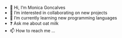 - 👋 Hi, I’m Monica Goncalves
- 👀 I’m interested in collaborating on new projects
- 🌱 I’m currently learning new programming languages
- ❓ Ask me about oat milk
- 📫 How to reach me ...

<!---
MonicaGoncalvesDev/MonicaGoncalvesDev is a ✨ special ✨ repository because its `README.md` (this file) appears on your GitHub profile.
You can click the Preview link to take a look at your changes.
--->
